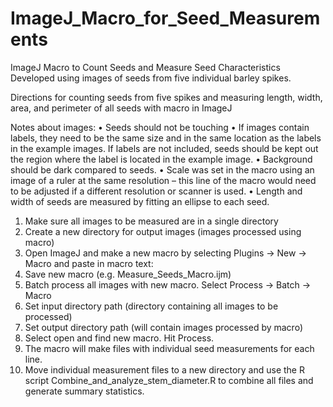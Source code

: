 # ImageJ_Macro_for_Seed_Measurements
ImageJ Macro to Count Seeds and Measure Seed Characteristics
Developed using images of seeds from five individual barley spikes.

Directions for counting seeds from five spikes and measuring length, width, area, and perimeter of all seeds with macro in ImageJ

Notes about images:
•	Seeds should not be touching
•	If images contain labels, they need to be the same size and in the same location as the labels in the example images. If labels are not included, seeds should be kept out the region where the label is located in the example image.
•	Background should be dark compared to seeds.
•	Scale was set in the macro using an image of a ruler at the same resolution – this line of the macro would need to be adjusted if a different resolution or scanner is used.
•	Length and width of seeds are measured by fitting an ellipse to each seed.

1.	Make sure all images to be measured are in a single directory
2.	Create a new directory for output images (images processed using macro)
3.	Open ImageJ and make a new macro by selecting Plugins -> New -> Macro and paste in macro text:
4.	Save new macro (e.g. Measure_Seeds_Macro.ijm)
5.	Batch process all images with new macro. Select Process -> Batch -> Macro
6.	Set input directory path (directory containing all images to be processed)
7.	Set output directory path (will contain images processed by macro)
8.	Select open and find new macro. Hit Process.
9.	The macro will make files with individual seed measurements for each line.
10.	Move individual measurement files to a new directory and use the R script Combine_and_analyze_stem_diameter.R to combine all files and generate summary statistics.
